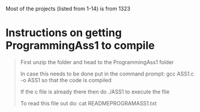 Most of the projects (listed from 1-14) is from 1323
# Instructions on getting ProgrammingAss1 to compile
> First unzip the folder and head to the ProgrammingAss1 folder
> 
> In case this needs to be done put in the command prompt: gcc ASS1.c -o ASS1 so that the code is compiled
> 
> If the c file is already there then do ./ASS1 to execute the file
> 
> To read this file out do: cat READMEPROGRAMASS1.txt

